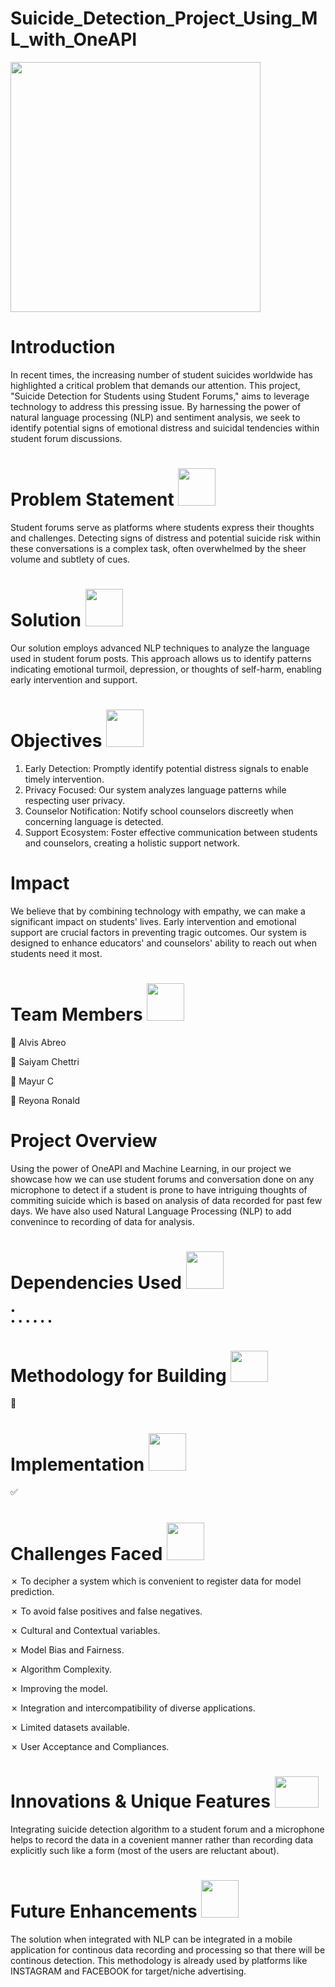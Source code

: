 # Suicide_Detection_Project_Using_ML_with_OneAPI
<img src="https://static.vecteezy.com/system/resources/previews/022/148/383/original/label-with-rope-noose-in-a-stop-sign-text-stop-suicide-ask-for-help-concept-of-suicide-prevention-help-with-depression-saving-mental-health-design-for-poster-banner-sticker-etc-vector.jpg" width="400" height="400">


# Introduction
In recent times, the increasing number of student suicides worldwide has highlighted a critical problem that demands our attention. This project, "Suicide Detection for Students using Student Forums," aims to leverage technology to address this pressing issue. By harnessing the power of natural language processing (NLP) and sentiment analysis, we seek to identify potential signs of emotional distress and suicidal tendencies within student forum discussions.

# Problem Statement <img src="https://user-images.githubusercontent.com/72274851/222214323-923a3fe7-56e9-4ba0-abff-162681500702.png" width="60" height="60">

Student forums serve as platforms where students express their thoughts and challenges. Detecting signs of distress and potential suicide risk within these conversations is a complex task, often overwhelmed by the sheer volume and subtlety of cues.

# Solution <img src="https://user-images.githubusercontent.com/72274851/222216353-58874ba5-d9cc-4298-baab-4255bbdb0193.png" width="60" height="60">
Our solution employs advanced NLP techniques to analyze the language used in student forum posts. This approach allows us to identify patterns indicating emotional turmoil, depression, or thoughts of self-harm, enabling early intervention and support.

# Objectives <img src="https://cdn-icons-png.flaticon.com/512/2800/2800015.png" width="60" height="60">
1. Early Detection: Promptly identify potential distress signals to enable timely intervention.
2. Privacy Focused: Our system analyzes language patterns while respecting user privacy.
3. Counselor Notification: Notify school counselors discreetly when concerning language is detected.
4. Support Ecosystem: Foster effective communication between students and counselors, creating a holistic support network.

# Impact
We believe that by combining technology with empathy, we can make a significant impact on students' lives. Early intervention and emotional support are crucial factors in preventing tragic outcomes. Our system is designed to enhance educators' and counselors' ability to reach out when students need it most.

# Team Members <img src="https://camo.githubusercontent.com/012932956a1c252e20a2e296e01ef7463b9d9d33cd00f6a33d77ad88c18c646c/68747470733a2f2f636f6e646974696f6e2d616c7068612e636f6d2f736f6674776172652f696d616765732f676974757365722e706e67" width="60" height="60"> 


🤺 Alvis Abreo

🤺 Saiyam Chettri

🤺 Mayur C

🤺 Reyona Ronald

# Project Overview
 
Using the power of OneAPI and Machine Learning, in our project we showcase how we can use student forums and conversation done on any microphone to detect if a student is prone to have intriguing thoughts of commiting suicide which is based on analysis of data recorded for past few days. We have also used Natural Language Processing (NLP) to add convenince to recording of data for analysis.


 
# Dependencies Used <img src="https://user-images.githubusercontent.com/72274851/222215296-64d3a566-02c2-4ff9-9b8f-9ec5096f5799.png" width="60" height="60">
 
 •  
 • 
 • 
 • 
 • 
 • 
 • 


# Methodology for Building <img src="https://repository-images.githubusercontent.com/273951747/c2380780-b3f6-11ea-99c3-21c2dcc9ba2c" width="60" height="50">
🔧


# Implementation <img src="https://user-images.githubusercontent.com/72274851/222215440-158ffdc1-8a23-4c7f-81c2-44e864d6d043.png" width="60" height="60">
✅ 

# Challenges Faced <img src="https://www.loginradius.com/blog/static/db8a52fc54f8db8b8c3c7c58719160a3/03979/testing-challenges.png" width="60" heights="70">

✗ To decipher a system which is convenient to register data for model prediction. 

✗ To avoid false positives and false negatives.

✗ Cultural and Contextual variables.

✗ Model Bias and Fairness.

✗ Algorithm Complexity.

✗ Improving the model.

✗ Integration and intercompatibility of diverse applications.

✗ Limited datasets available.

✗ User Acceptance and Compliances.

# Innovations & Unique Features <img src="https://knowledge.wharton.upenn.edu/wp-content/uploads/2023/03/3.15.23-scott-snyder-esg-corporate-innovation-GettyImages-1410816388.png" width="70" height="50">
Integrating suicide detection algorithm to a student forum and a microphone helps to record the data in a covenient manner rather than recording data explicitly such like a form (most of the users are reluctant about).

 
# Future Enhancements <img src="https://royalsociety.org/-/media/policy/projects/human-enhancement/human-enhancement.jpg?w=1000" width="60" height="60"> 
 The solution when integrated with NLP can be integrated in a mobile application for continous data recording and processing so that there will be continous detection. This methodology is already used by platforms like INSTAGRAM and FACEBOOK for target/niche advertising.




